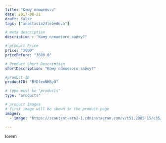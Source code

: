 ```yaml
---
title: "Кому плюшевого"
date: 2017-08-21
draft: false
tags: ["anastasia24lebedeva"]

# meta description
description : "Кому плюшевого зайку?"

# product Price
price: "3000"
priceBefore: "3600.0"

# Product Short Description
shortDescription: "Кому плюшевого зайку?"

#product ID
productID: "BYDfemNHBpO"

# type must be "products"
type: "products"

# product Images
# first image will be shown in the product page
images:
  - image: "https://scontent-arn2-1.cdninstagram.com/v/t51.2885-15/e35/20905091_1980745618807690_7439531806539382784_n.jpg?se=7&tp=1&_nc_ht=scontent-arn2-1.cdninstagram.com&_nc_cat=110&_nc_ohc=ppWjc7iYrXUAX95DYSB&ccb=7-4&oh=090eabd452c92eab40442fc1060e0574&oe=608289A5&ig_cache_key=MTU4NjI0OTkzNTgxMjgyNzcyNg%3D%3D.2-ccb7-4"

---
```

lorem
